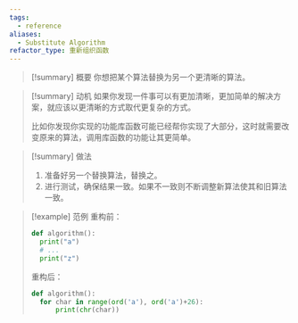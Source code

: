 ```yaml
---
tags:
  - reference
aliases:
  - Substitute Algorithm
refactor_type: 重新组织函数
---
```

> [!summary] 概要
> 你想把某个算法替换为另一个更清晰的算法。

> [!summary] 动机
> 如果你发现一件事可以有更加清晰，更加简单的解决方案，就应该以更清晰的方式取代更复杂的方式。
> 
> 比如你发现你实现的功能库函数可能已经帮你实现了大部分，这时就需要改变原来的算法，调用库函数的功能让其更简单。

> [!summary] 做法
> 1. 准备好另一个替换算法，替换之。
> 2. 进行测试，确保结果一致。如果不一致则不断调整新算法使其和旧算法一致。

> [!example] 范例
> 重构前：
> ```python
> def algorithm():
> 	print("a")
> 	# ...
> 	print("z")
> ```
> 重构后：
> ```python
> def algorithm():
> 	for char in range(ord('a'), ord('a')+26):
> 		print(chr(char))
> ```